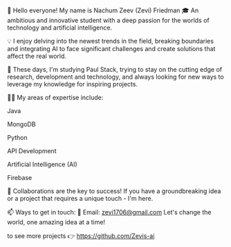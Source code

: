 👋 Hello everyone!  My name is Nachum Zeev (Zevi) Friedman
 🎓 An ambitious and innovative student with a deep passion for the worlds of technology and artificial intelligence.

 💡 I enjoy delving into the newest trends in the field, breaking boundaries and integrating AI to face significant challenges and create solutions that affect the real world.

 🌱 These days, I'm studying Paul Stack, trying to stay on the cutting edge of research, development and technology, and always looking for new ways to leverage my knowledge for inspiring projects.

 👨‍💻 My areas of expertise include:

 Java

 MongoDB

 Python

 API Development

 Artificial Intelligence (AI)

 Firebase


 🤝 Collaborations are the key to success!  If you have a groundbreaking idea or a project that requires a unique touch - I'm here.

 📫 Ways to get in touch:
 📧 Email: zevi1706@gmail.com
 Let's change the world, one amazing idea at a time!

to see more projects 👉 https://github.com/Zevis-ai